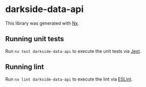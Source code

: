 # darkside-data-api

This library was generated with [Nx](https://nx.dev).

## Running unit tests

Run `nx test darkside-data-api` to execute the unit tests via [Jest](https://jestjs.io).

## Running lint

Run `nx lint darkside-data-api` to execute the lint via [ESLint](https://eslint.org/).
